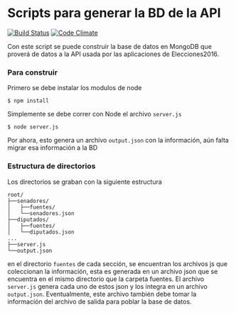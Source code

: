 # Scripts para generar la BD de la API #

[![Build Status](https://travis-ci.org/Elecciones2016/Db-build.svg?branch=master)](https://travis-ci.org/Elecciones2016/Db-build)
[![Code Climate](https://codeclimate.com/github/Elecciones2016/Db-build/badges/gpa.svg)](https://codeclimate.com/github/Elecciones2016/Db-build)

Con este script se puede construir la base de datos en MongoDB que proverá de datos a la API
usada por las aplicaciones de Elecciones2016.

### Para construir ###

Primero se debe instalar los modulos de node

    $ npm install

Simplemente se debe correr con Node el archivo `server.js`

    $ node server.js

Por ahora, esto genera un archivo `output.json` con la información, aún falta migrar esa información a la BD

### Estructura de directorios ###

Los directorios se graban con la siguiente estructura

    root/
    ├──senadores/
    │   ├──fuentes/
    │   └──senadores.json
    ├──diputados/
    │   ├──fuentes/
    │   └──diputados.json
    ...
    ├──server.js
    └──output.json

en el directorio `fuentes` de cada sección, se encuentran los archivos js que coleccionan la información, esta es generada en un archivo json que se encuentra en el mismo directorio que la carpeta fuentes. El archivo `server.js` genera cada uno de estos json y los integra en un archivo `output.json`. Eventualmente, este archivo también debe tomar la información del archivo de salida para poblar la base de datos.
